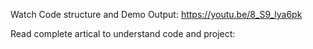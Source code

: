 Watch Code structure and Demo Output: https://youtu.be/8_S9_lya6pk

Read complete artical to understand code and project:
